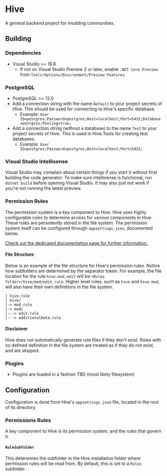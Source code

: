 # Hive

A general backend project for modding communities.

## Building

### Dependencies

- Visual Studio >= 16.6
  - If not on Visual Studio Preview 2 or later, enable `.NET Core Preview` from `Tools/Options/Environment/Preview Features`

### PostgreSQL

- PostgreSQL >= 12.0
- Add a connection string with the name `Default` to your project secrets of Hive. This should be used for connecting to 
  Hive's specific database.
  - Example: `User ID=postgres;Password=postgres;Host=localhost;Port=5432;Database=postgres;Pooling=true;`
- Add a connection string (without a database) to the name `Test` to your project secrets of Hive. This is used in Hive.Tests for creating test databases.
  - Example: `User ID=postgres;Password=postgres;Host=localhost;Port=5432;`

### Visual Studio Intellisense

Visual Studio may complain about certain things if you start it without first building the code generator.
To make sure intellisense is functional, run `dotnet build` before opening Visual Studio. It may also just
not work if you're not running the latest preview.

### Permission Rules

The permission system is a key component to Hive. Hive uses highly configurable rules to determine access for various components in Hive.
These rules are persistently stored in the file system. The permission system itself can be configured through `appsettings.json`, documented below.

[Check out the dedicated documentation page for further information.](https://github.com/Atlas-Rhythm/Hive/blob/master/Hive.Permissions/docs/Usage.md).

#### File Structure

Below is an example of the file structure for Hive's permission rules. Notice how subfolders are determined by the separator token.
For example, the file location for the rule `hive.mod.edit` will be `<Rules folder>/hive/mod/edit.rule`.
Higher level rules, such as `hive` and `hive.mod`, will also have their own definitions in the file system.

```
| hive.rule
| hive/
|-> mod.rule
|-> mod/
|---> edit.rule
|---> additionalData.rule
```

#### Disclaimer

Hive does *not* automatically generate rule files if they don't exist.
Rules with no defined definition in the file system are treated as if they do not exist, and are skipped.

### Plugins

- Plugins are loaded in a fashion TBD (most likely filesystem)

## Configuration

Configuration is done from Hive's `appsettings.json` file, located in the root of its directory.

### Permissions Rules

A key component to Hive is its permission system, and the rules that govern it.

#### `RuleSubfolder`

This determines the subfolder in the Hive installation folder where permission rules will be read from. By default, this is set to a `Rules` subfolder.